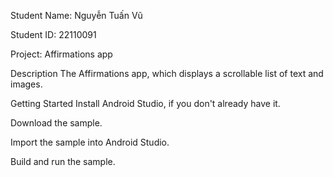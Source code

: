 Student Name: Nguyễn Tuấn Vũ

Student ID: 22110091

Project: Affirmations app

Description
The Affirmations app, which displays a scrollable list of text and images.

Getting Started
Install Android Studio, if you don't already have it.

Download the sample.

Import the sample into Android Studio.

Build and run the sample.
